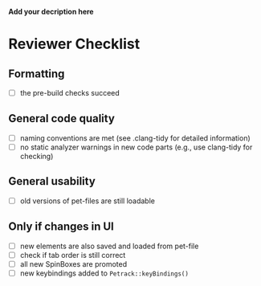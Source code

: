 **Add your decription here**


# Reviewer Checklist

## Formatting
- [ ] the pre-build checks succeed 

## General code quality
- [ ] naming conventions are met (see .clang-tidy for detailed information)
- [ ] no static analyzer warnings in new code parts (e.g., use clang-tidy for checking)

## General usability
- [ ] old versions of pet-files are still loadable

## Only if changes in UI
- [ ] new elements are also saved and loaded from pet-file
- [ ] check if tab order is still correct
- [ ] all new SpinBoxes are promoted
- [ ] new keybindings added to `Petrack::keyBindings()`
